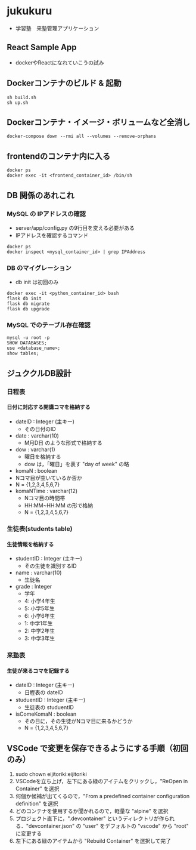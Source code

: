 # jukukuru
- 学習塾　来塾管理アプリケーション

## React Sample App
- dockerやReactになれていこうの試み


## Dockerコンテナのビルド & 起動
```
sh build.sh
sh up.sh
```

## Dockerコンテナ・イメージ・ボリュームなど全消し
```
docker-compose down --rmi all --volumes --remove-orphans
```

## frontendのコンテナ内に入る
```
docker ps
docker exec -it <frontend_container_id> /bin/sh
```

## DB 関係のあれこれ
### MySQL の IPアドレスの確認
- server/app/config.py の9行目を変える必要がある
- IPアドレスを確認するコマンド
```
docker ps
docker inspect <mysql_container_id> | grep IPAddress
```

### DB のマイグレーション
- db init は初回のみ
```
docker exec -it <python_container_id> bash
flask db init
flask db migrate
flask db upgrade
```

### MySQL でのテーブル存在確認
```
mysql -u root -p
SHOW DATABASES;
use <database_name>;
show tables;
```

## ジュククルDB設計
### 日程表
#### 日付に対応する開講コマを格納する
- dateID : Integer (主キー)
  - その日付のID
- date : varchar(10)
  - M月D日 のような形式で格納する
- dow : varchar(1)
  - 曜日を格納する
  - dow は，「曜日」を表す "day of week" の略
- komaN : boolean
 - Nコマ目が空いているか否か
 - N = {1,2,3,4,5,6,7}
- komaNTime : varchar(12)
  - Nコマ目の時間帯
  - HH:MM~HH:MM の形で格納
  - N = {1,2,3,4,5,6,7}

### 生徒表(students table)
#### 生徒情報を格納する
- studentID : Integer (主キー)
  - その生徒を識別するID
- name : varchar(10)
  - 生徒名
- grade : Integer
  - 学年
  - 4: 小学4年生
  - 5: 小学5年生
  - 6: 小学6年生
  - 1: 中学1年生
  - 2: 中学2年生
  - 3: 中学3年生

### 来塾表
#### 生徒が来るコマを記録する
- dateID : Integer (主キー)
  - 日程表の dateID
- studuentID : Integer (主キー)
  - 生徒表の studuentID
- isComeKomaN : boolean
  - その日に，その生徒がNコマ目に来るかどうか
  - N = {1,2,3,4,5,6,7}

## VSCode で変更を保存できるようにする手順（初回のみ）
1. sudo chown eijitoriki:eijitoriki <folder name>
2. VSCodeを立ち上げ，左下にある緑のアイテムをクリックし，"ReOpen in Container" を選択
3. 何個か候補が出てくるので，"From a predefined container configuration definition" を選択
4. どのコンテナを使用するか聞かれるので，軽量な "alpine" を選択
5. プロジェクト直下に，".devcontainer" というディレクトリが作られる．"devcontainer.json" の "user" をデフォルトの "vscode" から "root" に変更する
6. 左下にある緑のアイテムから "Rebuild Container" を選択して完了